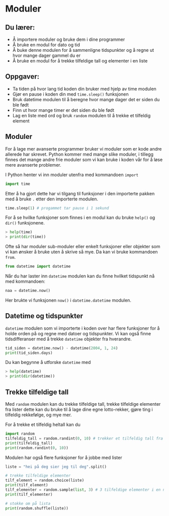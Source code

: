 # Moduler

## Du lærer:
* Å importere moduler og bruke dem i dine programmer
* Å bruke en modul for dato og tid
* Å buke denne modulen for å sammenligne tidspunkter og å regne ut hvor mange
  dager gammel du er
* Å bruke en modul for å trekke tilfeldige tall og elementer i en liste


## Oppgaver:
* Ta tiden på hvor lang tid koden din bruker med hjelp av time modulen
* Gjør en pause i koden din med `time.sleep()` funksjonen
* Bruk datetime modulen til å beregne hvor mange dager det er siden du ble født
* Finn ut hvor mange timer er det siden du ble født
* Lag en liste med ord og bruk `random` modulen til å trekke et tilfeldig element


## Moduler
For å lage mer avanserte programmer bruker vi moduler som er kode andre
allerede har skrevet. Python kommer med mange slike moduler, i tillegg finnes
det mange andre frie moduler som vi kan bruke i koden vår for å løse mere
avanserte problemer.

I Python henter vi inn moduler utenfra med kommandoen `import`
```python
import time
```

Etter å ha gjort dette har vi tilgang til funksjoner i den importerte pakken med
å bruke `.` etter den importerte modulen. 
```python
time.sleep(1) # progammet tar pause i 1 sekund
```
For å se hvilke funksjoner som finnes i en modul kan du bruke `help()`
og `dir()` funksjonene.
```python
> help(time)
> print(dir(time))
```

Ofte så har moduler sub-moduler eller enkelt funksjoner eller objekter som vi kan
ønsker å bruke uten å skrive så mye. Da kan vi bruke kommandoen `from`.
```python
from datetime import datetime
```

Når du har laster inn `datetime` modulen kan du finne hvilket tidspunkt nå
med kommandoen:
```python
naa = datetime.now()
```
Her brukte vi funksjonen `now()` i `datetime.datetime` modulen.


## Datetime og tidspunkter
`datetime` modulen som vi importerte i koden over har flere funksjoner for å holde
orden på og regne med datoer og tidspunkter. Vi kan også finne tidsdifferanser
med å trekke `datetime` objekter fra hverandre.
```python
tid_siden = datetime.now() - datetime(2004, 1, 24)
print(tid_siden.days)
```

Du kan begynne å utforske `datetime` med
```python
> help(datetime)
> print(dir(datetime))
```

## Trekke tilfeldige tall
Med `random` modulen kan du trekke tilfeldige tall, trekke tilfeldige elementer
fra lister dette kan du bruke til
å lage dine egne lotto-rekker, gjøre ting i tilfeldig rekkefølge, og mye mer.

For å trekke et tilfeldig heltall kan du
```python
import random
tilfeldig_tall = random.randint(0, 10) # trekker et tilfeldig tall fra 0 til 10
print(tilfeldig_tall)
print(random.randint(0, 10))
```

Modulen har også flere funksjoner for å jobbe med lister
```python
liste = "hei på deg sier jeg til deg".split()

# trekke tilfeldige elementer
tilf_element = random.choice(liste)
print(tilf_element)
tilf_elementer = random.sample(list, 3) # 3 tilfeldige elementer i en ny liste
print(tilf_elementer)

# stokke om på lista
print(random.shuffle(liste))
```
